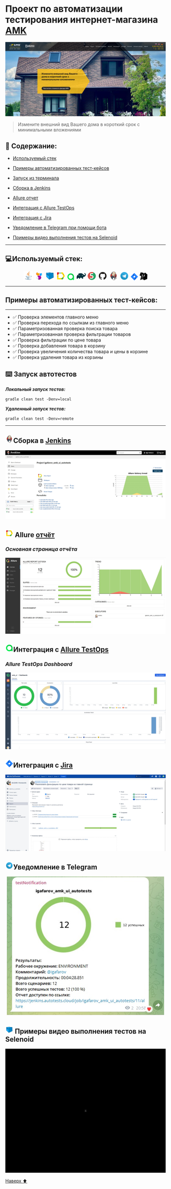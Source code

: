 # Проект по автоматизации тестирования интернет-магазина [AMK](https://shop.proamk.ru/)

<p align="center">  
<img alt="shop.proamk" src="/media/screenshots/amk.jpg">



> Измените внешний вид Вашего дома в короткий срок с минимальными вложениями


<a name="наверх"></a>

## :scroll: Содержание:

* <a href="#tools">Используемый стек</a>
* <a href="#cases">Примеры автоматизированных тест-кейсов</a>
* <a href="#console">Запуск из терминала</a>
* <a href="#jenkins">Сборка в Jenkins</a>
* <a href="#allure">Allure отчет</a>
* <a href="#allure-testops">Интеграция с Allure TestOps</a>
* <a href="#jira">Интеграция с Jira</a>

* <a href="#telegram">Уведомление в Telegram при помощи бота</a>

* <a href="#video">Примеры видео выполнения тестов на Selenoid</a>

____
<a id="tools"></a>

## :computer:<a name="Используемый стек">**Используемый стек:**</a>

<p align="center">
<a href="https://www.java.com/"><img width="6%" title="Java" src="media/logo/Java.svg"></a>
<a href="https://selenide.org/"><img width="6%" title="Selenide" src="media/logo/Selenide.svg"></a>
<a href="https://aerokube.com/selenoid/"><img width="6%" title="Selenoid" src="media/logo/Selenoid.svg"></a>
<a href="https://github.com/allure-framework/allure2"><img width="6%" title="Allure Report" src="media/logo/Allure.svg"></a>
<a href="https://qameta.io/"><img width="5%" title="Allure TestOps" src="media/logo/Allure_TO.svg"></a>
<a href="https://gradle.org/"><img width="6%" title="Gradle" src="media/logo/Gradle.svg"></a>
<a href="https://junit.org/junit5/"><img width="6%" title="JUnit5" src="media/logo/Junit5.svg"></a>
<a href="https://github.com/"><img width="6%" title="GitHub" src="media/logo/GitHub.svg"></a>
<a href="https://www.jenkins.io/"><img width="6%" title="Jenkins" src="media/logo/Jenkins.svg"></a>
<a href="https://web.telegram.org/a/"><img width="6%" title="Telegram" src="media/logo/Telegram.svg"></a>
<a href="https://www.atlassian.com/ru/software/jira/"><img width="5%" title="Jira" src="media/logo/Jira.svg"></a>
<a href="https://www.jetbrains.com/ru-ru/idea/"><img width="5%" title="IntelliJ" src="media/logo/idea.svg"></a>
</p>

____
<a id="cases"></a>

## <a name="Примеры автоматизированных тест-кейсов">**Примеры автоматизированных тест-кейсов:**</a>

____

- :white_check_mark: Проверка элементов главного меню
- :white_check_mark: Проверка перехода по ссылкам из главного меню
- :white_check_mark: Параметризованная проверка поиска товара
- :white_check_mark: Параметризованная проверка фильтрации товаров
- :white_check_mark: Проверка фильтрации по цене товара
- :white_check_mark: Проверка добавления товара в корзину
- :white_check_mark: Проверка увеличения количества товара и цены в корзине
- :white_check_mark: Проверка удаления товара из корзины

<a id="console"></a>

## :keyboard: Запуск автотестов

***Локальный запуск тестов:***

```
gradle clean test -Denv=local
```

***Удаленный запуск тестов:***

```
gradle clean test -Denv=remote
```

____
<a id="jenkins"></a>

## <img alt="Jenkins" height="25" src="media/logo/Jenkins.svg" width="25"/></a><a name="Сборка"></a>Сборка в [Jenkins](https://jenkins.autotests.cloud/job/igafarov_amk_ui_autotests/)</a>

<p align="center">  
<a href="https://jenkins.autotests.cloud/job/igafarov_amk_ui_autotests/"><img src="media/screenshots/jenkins.jpg" alt="Jenkins"/></a>  
</p>

<a id="allure"></a>

## <img src="media/logo/Allure.svg" width="25" height="25"  alt="Allure"/></a> Allure <a target="_blank" href="https://jenkins.autotests.cloud/job/garage_UI_project/allure/">отчёт</a>

### *Основная страница отчёта*

<p align="center">  
<img title="Allure Overview Dashboard" src="media/screenshots/allure.jpg">  
</p> 

<a id="allure-testops"></a>

## <img src="media/logo/Allure_TO.svg" width="25" height="25"  alt="Allure"/></a>Интеграция с <a target="_blank" href="https://allure.autotests.cloud/project/4089/dashboards">Allure TestOps</a>

### *Allure TestOps Dashboard*

<p align="center">  
<img title="Allure TestOps Dashboard" src="media/screenshots/testOps.jpg">  
</p> 

<a id="jira"></a>

## <img src="media/logo/Jira.svg" width="25" height="25"  alt="Allure"/></a>Интеграция с <a target="_blank" href="https://jira.autotests.cloud/browse/HOMEWORK-1137">Jira</a>

<p align="center">  
<img title="Jira" src="media/screenshots/jira.jpg">  
</p>

<a id="telegram"></a>

## <img src="media/logo/Telegram.svg" width="25" height="25"  alt="Allure"/></a>Уведомление в Telegram

<p align="center">  
<img title="Allure Overview Dashboard" src="media/screenshots/notificationTg.jpg">  
</p>

<a id="video"></a>

## <img src="media/logo/Selenoid.svg" width="25" height="25"  alt="Selenoid"/></a> Примеры видео выполнения тестов на Selenoid

<p align="center"> 
<img title="Selenoid Video" src="media/video/video.gif" width="690" height="388"  alt="video">  

[Наверх ⬆](#наверх)
